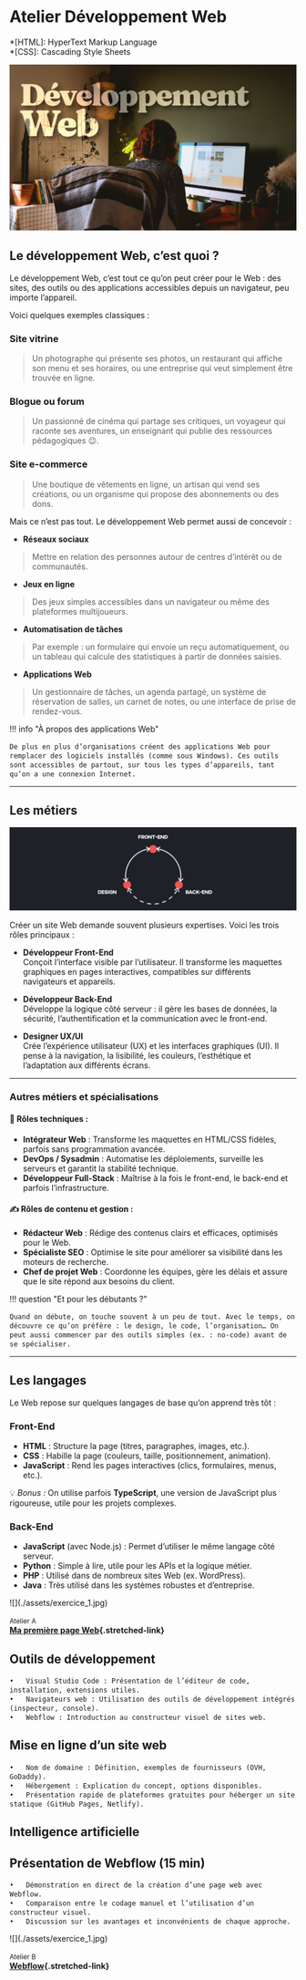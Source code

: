 # Atelier Développement Web

*[HTML]: HyperText Markup Language  
*[CSS]: Cascading Style Sheets

![](./assets/devweb.jpg)

## Le développement Web, c’est quoi ?

Le développement Web, c’est tout ce qu’on peut créer pour le Web : des sites, des outils ou des applications accessibles depuis un navigateur, peu importe l’appareil.

Voici quelques exemples classiques :

### **Site vitrine**
> Un photographe qui présente ses photos, un restaurant qui affiche son menu et ses horaires, ou une entreprise qui veut simplement être trouvée en ligne.

### **Blogue ou forum**
> Un passionné de cinéma qui partage ses critiques, un voyageur qui raconte ses aventures, un enseignant qui publie des ressources pédagogiques 😉.

### **Site e-commerce**
> Une boutique de vêtements en ligne, un artisan qui vend ses créations, ou un organisme qui propose des abonnements ou des dons.

Mais ce n’est pas tout. Le développement Web permet aussi de concevoir :

- **Réseaux sociaux**
> Mettre en relation des personnes autour de centres d’intérêt ou de communautés.

- **Jeux en ligne**
> Des jeux simples accessibles dans un navigateur ou même des plateformes multijoueurs.

- **Automatisation de tâches**
> Par exemple : un formulaire qui envoie un reçu automatiquement, ou un tableau qui calcule des statistiques à partir de données saisies.

- **Applications Web**
> Un gestionnaire de tâches, un agenda partagé, un système de réservation de salles, un carnet de notes, ou une interface de prise de rendez-vous.

!!! info "À propos des applications Web"

	De plus en plus d’organisations créent des applications Web pour remplacer des logiciels installés (comme sous Windows). Ces outils sont accessibles de partout, sur tous les types d’appareils, tant qu’on a une connexion Internet.

---

## Les métiers

![](./assets/trio.jpg)

Créer un site Web demande souvent plusieurs expertises. Voici les trois rôles principaux :

- **Développeur Front-End**  
  Conçoit l’interface visible par l’utilisateur. Il transforme les maquettes graphiques en pages interactives, compatibles sur différents navigateurs et appareils.

- **Développeur Back-End**  
  Développe la logique côté serveur : il gère les bases de données, la sécurité, l’authentification et la communication avec le front-end.

- **Designer UX/UI**  
  Crée l’expérience utilisateur (UX) et les interfaces graphiques (UI). Il pense à la navigation, la lisibilité, les couleurs, l’esthétique et l’adaptation aux différents écrans.

---

### Autres métiers et spécialisations

#### 🔧 Rôles techniques :
- **Intégrateur Web** : Transforme les maquettes en HTML/CSS fidèles, parfois sans programmation avancée.
- **DevOps / Sysadmin** : Automatise les déploiements, surveille les serveurs et garantit la stabilité technique.
- **Développeur Full-Stack** : Maîtrise à la fois le front-end, le back-end et parfois l’infrastructure.

#### ✍ Rôles de contenu et gestion :
- **Rédacteur Web** : Rédige des contenus clairs et efficaces, optimisés pour le Web.
- **Spécialiste SEO** : Optimise le site pour améliorer sa visibilité dans les moteurs de recherche.
- **Chef de projet Web** : Coordonne les équipes, gère les délais et assure que le site répond aux besoins du client.

!!! question "Et pour les débutants ?"

	Quand on débute, on touche souvent à un peu de tout. Avec le temps, on découvre ce qu’on préfère : le design, le code, l’organisation… On peut aussi commencer par des outils simples (ex. : no-code) avant de se spécialiser.

---

## Les langages

Le Web repose sur quelques langages de base qu’on apprend très tôt :

### **Front-End**
- **HTML** : Structure la page (titres, paragraphes, images, etc.).
- **CSS** : Habille la page (couleurs, taille, positionnement, animation).
- **JavaScript** : Rend les pages interactives (clics, formulaires, menus, etc.).

💡 *Bonus :* On utilise parfois **TypeScript**, une version de JavaScript plus rigoureuse, utile pour les projets complexes.

### **Back-End**
- **JavaScript** (avec Node.js) : Permet d’utiliser le même langage côté serveur.
- **Python** : Simple à lire, utile pour les APIs et la logique métier.
- **PHP** : Utilisé dans de nombreux sites Web (ex. WordPress).
- **Java** : Très utilisé dans les systèmes robustes et d’entreprise.

<div class="grid grid-1-2" markdown>
  ![](./assets/exercice_1.jpg)

  <small>Atelier A</small><br>
  **[Ma première page Web](./exercices/exercice_1.md){.stretched-link}**
</div>

## Outils de développement

	•	Visual Studio Code : Présentation de l’éditeur de code, installation, extensions utiles.
	•	Navigateurs web : Utilisation des outils de développement intégrés (inspecteur, console).
	•	Webflow : Introduction au constructeur visuel de sites web. ￼ ￼

## Mise en ligne d’un site web

	•	Nom de domaine : Définition, exemples de fournisseurs (OVH, GoDaddy).
	•	Hébergement : Explication du concept, options disponibles.
	•	Présentation rapide de plateformes gratuites pour héberger un site statique (GitHub Pages, Netlify). ￼

## Intelligence artificielle



## Présentation de Webflow (15 min)

	•	Démonstration en direct de la création d’une page web avec Webflow.
	•	Comparaison entre le codage manuel et l’utilisation d’un constructeur visuel.
	•	Discussion sur les avantages et inconvénients de chaque approche.

<div class="grid grid-1-2" markdown>
  ![](./assets/exercice_1.jpg)

  <small>Atelier B</small><br>
  **[Webflow](./exercices/exercice_1.md){.stretched-link}**
</div>